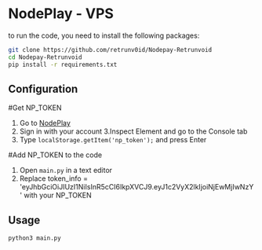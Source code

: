 # NodePlay - VPS

to run the code, you need to install the following packages:

```bash
git clone https://github.com/retrunv0id/Nodepay-Retrunvoid
cd Nodepay-Retrunvoid
pip install -r requirements.txt
```
## Configuration
#Get NP_TOKEN
1. Go to [NodePlay](https://app.nodepay.ai/register?ref=yyk8pF3JHwKj6Rl)
2. Sign in with your account
3.Inspect Element and go to the Console tab
4. Type `localStorage.getItem('np_token');` and press Enter

#Add NP_TOKEN to the code
1. Open `main.py` in a text editor
2. Replace token_info = 'eyJhbGciOiJIUzI1NiIsInR5cCI6IkpXVCJ9.eyJ1c2VyX2lkIjoiNjEwMjIwNzY' with your NP_TOKEN

## Usage
```bash
python3 main.py
```
